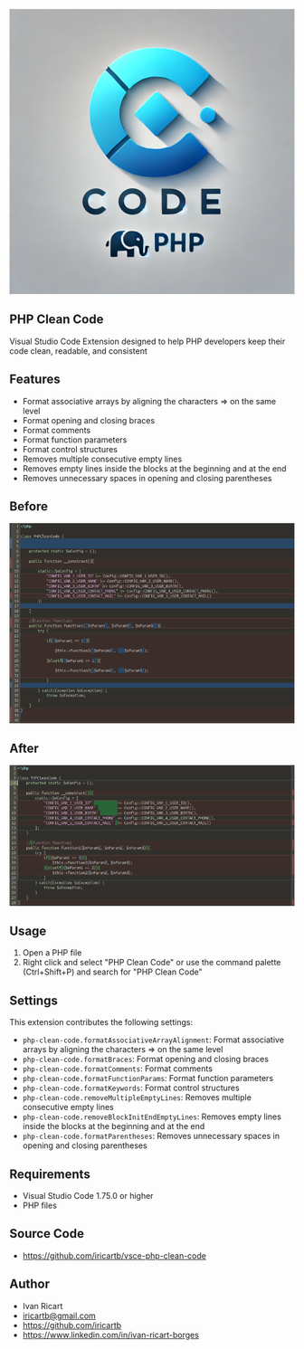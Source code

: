 ![Icon](resources/icon.png)

## PHP Clean Code

Visual Studio Code Extension designed to help PHP developers keep their code clean, readable, and consistent

## Features

- Format associative arrays by aligning the characters => on the same level
- Format opening and closing braces
- Format comments
- Format function parameters
- Format control structures
- Removes multiple consecutive empty lines
- Removes empty lines inside the blocks at the beginning and at the end
- Removes unnecessary spaces in opening and closing parentheses

## Before

![Code1](resources/code1.png)

## After

![Code2](resources/code2.png)

## Usage

1. Open a PHP file
2. Right click and select "PHP Clean Code" or use the command palette (Ctrl+Shift+P) and search for "PHP Clean Code"

## Settings

This extension contributes the following settings:
* `php-clean-code.formatAssociativeArrayAlignment`: Format associative arrays by aligning the characters => on the same level
* `php-clean-code.formatBraces`: Format opening and closing braces
* `php-clean-code.formatComments`: Format comments
* `php-clean-code.formatFunctionParams`: Format function parameters
* `php-clean-code.formatKeywords`: Format control structures
* `php-clean-code.removeMultipleEmptyLines`: Removes multiple consecutive empty lines
* `php-clean-code.removeBlockInitEndEmptyLines`: Removes empty lines inside the blocks at the beginning and at the end
* `php-clean-code.formatParentheses`: Removes unnecessary spaces in opening and closing parentheses

## Requirements

* Visual Studio Code 1.75.0 or higher
* PHP files

## Source Code

* https://github.com/iricartb/vsce-php-clean-code

## Author

* Ivan Ricart
* iricartb@gmail.com
* https://github.com/iricartb
* https://www.linkedin.com/in/ivan-ricart-borges